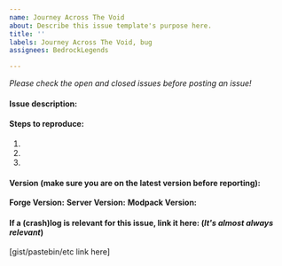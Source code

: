 ```yaml
---
name: Journey Across The Void
about: Describe this issue template's purpose here.
title: ''
labels: Journey Across The Void, bug
assignees: BedrockLegends

---
```


*Please check the open and  closed issues before posting an issue!*

#### Issue description:


#### Steps to reproduce:
1.
2.
3.

#### Version (make sure you are on the latest version before reporting):
**Forge Version:** 
**Server Version:** 
**Modpack Version:** 

#### If a (crash)log is relevant for this issue, link it here: (_It's almost always relevant_)

[gist/pastebin/etc link here]

